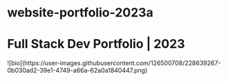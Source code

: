 # website-portfolio-2023a
<h1>Full Stack Dev Portfolio | 2023</h1>
![bio](https://user-images.githubusercontent.com/126500708/228639267-0b030ad2-39e1-4749-a66a-62a0a1840447.png)

